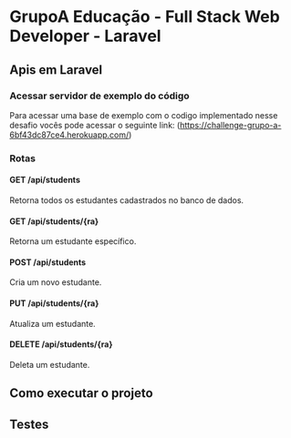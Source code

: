 # GrupoA Educação - Full Stack Web Developer - Laravel

## Apis em Laravel

### Acessar servidor de exemplo do código

Para acessar uma base de exemplo com o codigo implementado 
nesse desafio vocês pode acessar o seguinte link:
(https://challenge-grupo-a-6bf43dc87ce4.herokuapp.com/)


### Rotas

#### GET /api/students
Retorna todos os estudantes cadastrados no banco de dados.

#### GET /api/students/{ra}
Retorna um estudante específico.

#### POST /api/students
Cria um novo estudante.

#### PUT /api/students/{ra}
Atualiza um estudante.

#### DELETE /api/students/{ra}
Deleta um estudante.


## Como executar o projeto


## Testes

